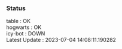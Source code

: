 ### Status


table : OK  
hogwarts : OK  
icy-bot : DOWN  
Latest Update : 2023-07-04 14:08:11.190282
